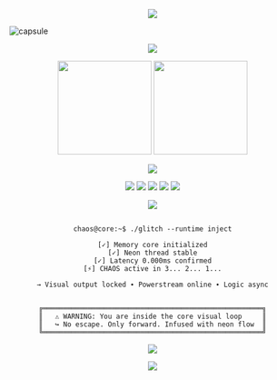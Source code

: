 
<!-- CHAOS README.md | FULL POWER EXPANDED -->

<!-- TYPING INTRO -->
<p align="center">
  <img src="https://readme-typing-svg.herokuapp.com?font=Fira+Code&size=24&pause=900&color=BD93F9&center=true&vCenter=true&width=700&lines=▌System%20Online...;▌Entering%20Glitch%20State...;▌Neon%20Overdrive%20Engaged...;▌Terminal%20Locked%20In...;▌State%3A%20CHAOS%20∞" />
</p>

<!-- CAPSULE WAVE HEADER -->
![capsule](https://capsule-render.vercel.app/api?type=waving&color=0:0a0f4c,100:BD93F9&height=160&section=header&text=CHAOS&fontSize=50&fontColor=ffffff&animation=fadeIn&fontAlignY=35)

<!-- SKILL ICON GRID -->
<p align="center">
  <img src="https://skillicons.dev/icons?i=go,py,ts,js,html,css,react,nextjs,nodejs,bash,powershell,git,docker,postgres,linux,vscode,anaconda,yarn&perline=9" />
</p>

<!-- STACK STATS -->
<p align="center">
  <img src="https://github-readme-stats.vercel.app/api?username=Cha03s&show_icons=true&theme=tokyonight&count_private=true&hide=issues&title_color=BD93F9&icon_color=7D5FFF&text_color=ffffff&bg_color=0a0f4c" height="165" />
  <img src="https://github-readme-streak-stats.herokuapp.com/?user=Cha03s&theme=tokyonight&background=0a0f4c&ring=BD93F9&fire=ff00ff&currStreakLabel=ffffff" height="165" />
</p>

<!-- ACTIVITY GRAPH -->
<p align="center">
  <img src="https://github-readme-activity-graph.vercel.app/graph?username=Cha03s&theme=react-dark&area=true&color=7D5FFF&point=BD93F9&line=BD93F9&bg_color=0a0f4c" />
</p>

<!-- BADGE CLUSTER -->
<p align="center">
  <img src="https://img.shields.io/badge/Mode-Neon_Overdrive-7D5FFF?style=for-the-badge&logo=vercel&logoColor=white" />
  <img src="https://img.shields.io/badge/Latency-0.000ms-BD93F9?style=for-the-badge&logo=clockify&logoColor=white" />
  <img src="https://img.shields.io/badge/Uptime-∞-8a9cbe?style=for-the-badge&logo=github&logoColor=white" />
  <img src="https://img.shields.io/badge/Engine-ASYNCHRONOUS-ff00ff?style=for-the-badge&logo=linux&logoColor=white" />
  <img src="https://img.shields.io/badge/Design-State%3A%20CHAOS-5f0fff?style=for-the-badge&logo=obsidian&logoColor=white" />
</p>

<!-- ANIMATED TEXT LINE 2 -->
<p align="center">
  <img src="https://readme-typing-svg.demolab.com?font=JetBrains+Mono&size=16&duration=1200&pause=200&color=BD93F9&center=true&vCenter=true&width=700&lines=▌PULSE%3A%20█▒▒▒▒▒▒▒▒▒▒▒▒▒;▌PULSE%3A%20████▒▒▒▒▒▒▒▒▒;▌PULSE%3A%20██████████▒▒▒▒;▌PULSE%3A%20██████████████▒▒;▌PULSE%3A%20███████████████████" />
</p>

<!-- TERMINAL BLOCK SIMULATION -->
<pre align="center"><code>
chaos@core:~$ ./glitch --runtime inject

[✓] Memory core initialized
[✓] Neon thread stable
[✓] Latency 0.000ms confirmed
[⚡] CHAOS active in 3... 2... 1...

→ Visual output locked ∙ Powerstream online ∙ Logic async
</code></pre>

<!-- SYSTEM STATUS CONSOLE -->
<pre align="center"><code>
╔══════════════════════════════════════════════════════╗
║   ⚠ WARNING: You are inside the core visual loop     ║
║   ↪ No escape. Only forward. Infused with neon flow  ║
╚══════════════════════════════════════════════════════╝
</code></pre>

<!-- TERMINAL COMMAND BADGE -->
<p align="center">
  <img src="https://img.shields.io/badge/terminal-$%20cd%20~%2FCHAOS-black?style=for-the-badge&logo=gnubash&logoColor=white" />
</p>

<!-- WAVE OUTRO -->
<p align="center">
  <img src="https://capsule-render.vercel.app/api?type=waving&color=0:BD93F9,100:0a0f4c&height=120&section=footer"/>
</p>
